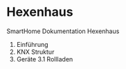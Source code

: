 # Hexenhaus
SmartHome Dokumentation Hexenhaus

1. Einführung
2. KNX Struktur
3. Geräte
   3.1    Rollladen
         
